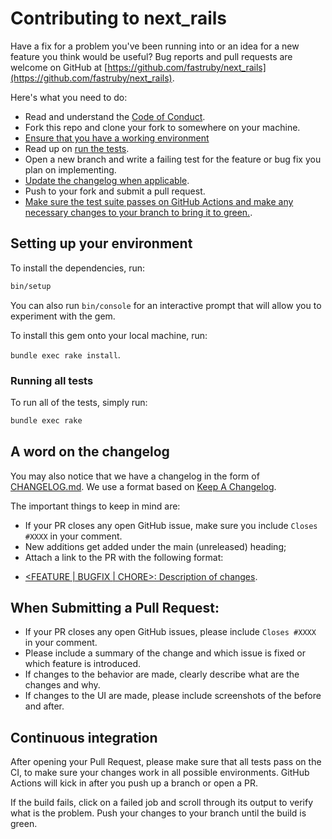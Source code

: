 # Contributing to next_rails

Have a fix for a problem you've been running into or an idea for a new feature you think would be useful? Bug reports and pull requests are welcome on GitHub at [https://github.com/fastruby/next_rails](https://github.com/fastruby/next_rails).

Here's what you need to do:

- Read and understand the [Code of Conduct](https://github.com/fastruby/next_rails/blob/main/CODE_OF_CONDUCT.md).
- Fork this repo and clone your fork to somewhere on your machine.
- [Ensure that you have a working environment](#setting-up-your-environment)
- Read up on [run the tests](#running-all-tests).
- Open a new branch and write a failing test for the feature or bug fix you plan on implementing.
- [Update the changelog when applicable](#a-word-on-the-changelog).
- Push to your fork and submit a pull request.
- [Make sure the test suite passes on GitHub Actions and make any necessary changes to your branch to bring it to green.](#continuous-integration).

## Setting up your environment
To install the dependencies, run:

```bash
bin/setup
```

You can also run `bin/console` for an interactive prompt that will allow you to experiment with the gem.

To install this gem onto your local machine, run:

`bundle exec rake install`.

### Running all tests

To run all of the tests, simply run:

```bash
bundle exec rake
```

## A word on the changelog

You may also notice that we have a changelog in the form of [CHANGELOG.md](CHANGELOG.md). We use a format based on [Keep A Changelog](https://keepachangelog.com/en/1.0.0/).

The important things to keep in mind are:

- If your PR closes any open GitHub issue, make sure you include `Closes #XXXX` in your comment.
- New additions get added under the main (unreleased) heading;
- Attach a link to the PR with the following format:

* [<FEATURE | BUGFIX | CHORE>: Description of changes](github.com/link/to/pr).

## When Submitting a Pull Request:

* If your PR closes any open GitHub issues, please include `Closes #XXXX` in your comment.
* Please include a summary of the change and which issue is fixed or which feature is introduced.
* If changes to the behavior are made, clearly describe what are the changes and why.
* If changes to the UI are made, please include screenshots of the before and after.

## Continuous integration

After opening your Pull Request, please make sure that all tests pass on the CI, to make sure your changes work in all possible environments. GitHub Actions will kick in after you push up a branch or open a PR.

If the build fails, click on a failed job and scroll through its output to verify what is the problem. Push your changes to your branch until the build is green.
